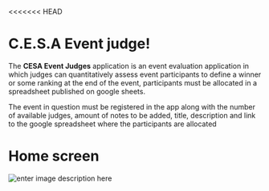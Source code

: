 <<<<<<< HEAD
# C.E.S.A Event judge!

The **CESA Event Judges** application is an event evaluation application in which judges can quantitatively assess event participants to define a winner or some ranking at the end of the event, participants must be allocated in a spreadsheet published on google sheets.

The event in question must be registered in the app along with the number of available judges, amount of notes to be added, title, description and link to the google spreadsheet where the participants are allocated


# Home screen
![enter image description here](https://lh3.googleusercontent.com/xX32bSgJyIwyH0k3a_u4AtOF_6qaH0Z_NhiKEBGjVtmyqyBUuWso9pLGybHrce3mbaZJMDslEFAWxvAWVjU3XLBaBMmMfCQKUVg7OALjsrbqlOFwcQdDKdwD_cd-HKTTnBxQTz2ReQ_lgur8hJCF6Pva6u1b3Y3W_vIxPC5l_GaegXYUEjonv5sKqASpITX_xUyEAy-tKOoQpTocmIWCc7wIDv6_jyv4EPvyQV0wNA8kkYq--xoCSDSsmdr0iOg82VD_8wjKixBmzpvJsQqkUvppXq_6dfALpvFURbb9A1tofbaQKdUffFpaSDzj1OED_Br3jxnakaORSvO_gUfH83_Y7RuhV3RAQ4kTCWVr7z4gBdm44PlTFUpVNeV0P-tqpBJphQIf2g90MWH2V0eWRWUC_Rj1ecUvvbCavamtTH9jFWQ-CPVV0c-ccsm9d3lh319N4SOQKCDFrGUNjW0gosAnyNBUh5Grtib4BJn9Nw00zMcknY5fgTKNRx7hG9zLsOLm1fKSZPVrGrLuegwMZmXjQTgiR1D0Tz8Jg57WF0e0tMvzBtiGgl8nwR16jcg-Wq8eSduwuQjkC-sKPg-A-QOxJQjiKaytuB7xu-ThtxqAbujlWURP9qUEaW_sefBVSR3CcIPagPAF9z-_lwPiTVLj5dx7p7cFDmuJH7WIIzR16IIIlFaHL02VYuqFxaLEuuiCX6nzKqtPKt9YJSCBS7x8=w361-h641-no?authuser=0)